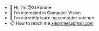 - 👋 Hi, I’m @XLEprime
- 👀 I’m interested in Computer Vision
- 🌱 I’m currently learning computer science
- 📫 How to reach me xleprime@gmail.com

<!---
XLEprime/XLEprime is a ✨ special ✨ repository because its `README.md` (this file) appears on your GitHub profile.
You can click the Preview link to take a look at your changes.
--->
